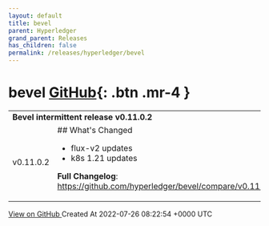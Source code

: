 ```yaml
---
layout: default
title: bevel
parent: Hyperledger
grand_parent: Releases
has_children: false
permalink: /releases/hyperledger/bevel
---
```


# bevel <span class="fs-3 right-align">[GitHub](https://github.com/hyperledger/bevel){: .btn .mr-4 }</span>


<div>
    <table>
        <tr>
            <td colspan="2">
                <b>
                    Bevel intermittent release v0.11.0.2
                </b>
            </td>
        </tr>
        <tr>
            <td>
                <span class="chip">
                    v0.11.0.2
                </span>
            </td>
            <td>
                ## What's Changed

* flux-v2 updates
* k8s 1.21 updates 

**Full Changelog**: https://github.com/hyperledger/bevel/compare/v0.11.0.1...v0.11.0.2
            </td>
        </tr>
    </table>
    <a href="https://github.com/hyperledger/bevel/releases/tag/v0.11.0.2" class=".btn">
        View on GitHub
    </a>
    <span class="right-align">
        Created At 2022-07-26 08:22:54 +0000 UTC
    </span>
</div>

